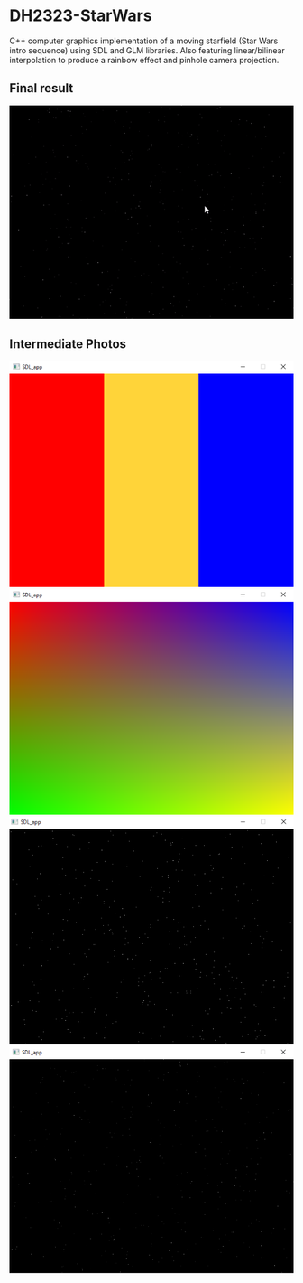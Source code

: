 # DH2323-StarWars

C++ computer graphics implementation of a moving starfield (Star Wars intro sequence) using SDL and GLM libraries.
Also featuring linear/bilinear interpolation to produce a rainbow effect and pinhole camera projection.


## Final result
![alt text](https://github.com/Ladydiana/DH2323-StarWars/blob/main/Screenshots/3.2%20Starfield.gif)

## Intermediate Photos
![alt text](https://github.com/Ladydiana/DH2323-StarWars/blob/main/Screenshots/2.1%20Romanian%20Flag.PNG)
![alt text](https://github.com/Ladydiana/DH2323-StarWars/blob/main/Screenshots/2.3%20Rainbow%20Interpolation.PNG)
![alt text](https://github.com/Ladydiana/DH2323-StarWars/blob/main/Screenshots/3.1%20Starfield%20-%20Pinhole%20Camera.PNG)
![alt text](https://github.com/Ladydiana/DH2323-StarWars/blob/main/Screenshots/3.2%20Starfield%20-%20During%20movement.PNG)
